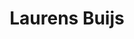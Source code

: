 ---
title: 'Laurens Buijs'
description: 'Laurens Buijs is interdisciplinair sociaalwetenschapper aan de UvA, publicist en ondernemer op het gebied van Diversiteit & Inclusie (D&I).'
keyword: Sociaalwetenschapper
pseudonym: false
image: 9e7cf6a8-491e-4483-a508-9b88941f772c.webp
---